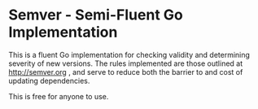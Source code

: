 # Semver - Semi-Fluent Go Implementation

This is a fluent Go implementation for checking validity and determining severity of new versions. The rules implemented are those outlined at http://semver.org , and serve to reduce both the barrier to and cost of updating dependencies.

This is free for anyone to use.